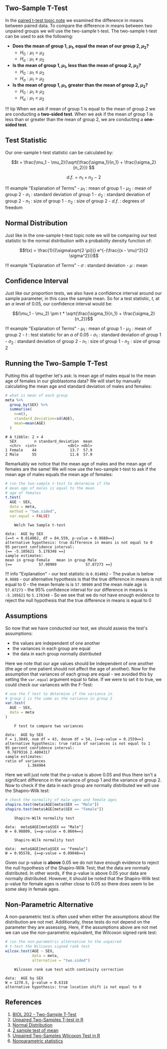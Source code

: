 ## Two-Sample T-Test

In the [paired t-test topic note](paired-t-test.md) we examined the difference in means between paired data. To compare the difference in means between
two unpaired groups we will use the two-sample t-test. The two-sample t-test can be used to ask the following:

- **Does the mean of group 1, $\mu_1$, equal the mean of our group 2, $\mu_2$?**
    - $H_0: \mu_1 = \mu_2$
    - $H_a: \mu_1 \neq \mu_2$
- **Is the mean of group 1, $\mu_1$, less than the mean of group 2, $\mu_2$?**
    - $H_0: \mu_1 \le \mu_2$
    - $H_a: \mu_1 > \mu_2$
- **Is the mean of group 1, $\mu_1$, greater than the mean of group 2, $\mu_2$?**
    - $H_0: \mu_1 \ge \mu_2$
    - $H_a: \mu_1 < \mu_2$

!!! tip
    When we ask if mean of group 1 is equal to the mean of group 2 we are conducting a **two-sided test**. When we ask if the mean of group 1 is less than or greater than the mean of group 2, we are conducting a **one-sided test**.

## Test Statistic

Our one-sample t-test statistic can be calculated by:

$$t = \frac{\mu_1 - \mu_2}{\sqrt{\frac{\sigma_1}{n_1} + \frac{\sigma_2}{n_2}}} $$

$$d.f. = n_1 + n_2 - 2$$

!!! example "Explanation of Terms"
    - $\mu_1$ : mean of group 1
    - $\mu_2$ : mean of group 2
    - $\sigma_1$ : standard deviation of group 1
    - $\sigma_2$ : standard deviation of group 2
    - $n_1$ : size of group 1
    - $n_2$ : size of group 2
    - $d.f.$ : degrees of freedom

## Normal Distribution

Just like in the one-sample t-test topic note we will be comparing our test statistic to the normal distribution with a probability density function of:

$$f(x) = \frac{1}{(\sigma\sqrt{2 \pi})} e^{-(\frac{(x - \mu)^2}{2 \sigma^2})}$$

!!! example "Explanation of Terms"
    - $\sigma$ : standard deviation
    - $\mu$ : mean

## Confidence Interval

Just like our proportion tests, we also have a confidence interval around our sample parameter, in this case the sample mean. So for a test statistic, $t$, at an $\alpha$ level of 0.05, our confidence interval would be:

$$(\mu_1 - \mu_2) \pm t * \sqrt{\frac{\sigma_1}{n_1} + \frac{\sigma_2}{n_2}}$$

!!! example "Explanation of Terms"
    - $\mu_1$ : mean of group 1
    - $\mu_2$ : mean of group 2
    - $t$ : test statistic for an $\alpha$ of 0.05
    - $\sigma_1$ : standard deviation of group 1
    - $\sigma_2$ : standard deviation of group 2
    - $n_1$ : size of group 1
    - $n_2$ : size of group 2

## Running the Two-Sample T-Test

Putting this all together let's ask: Is mean age of males equal to the mean age of females in our glioblastoma data? We will start by manually calculating the mean age and standard deviation of males and females:

```R
# what is mean of each group
meta %>%
  group_by(SEX) %>%
  summarise(
    n=n(),
    standard_deviation=sd(AGE),
    mean=mean(AGE)
  )
```

```
# A tibble: 2 × 4
  SEX        n standard_deviation  mean
  <chr>  <int>              <dbl> <dbl>
1 Female    44               13.7  57.9
2 Male      55               11.6  57.9
```

Remarkably we notice that the mean age of males and the mean age of females are the same! We will now use the two-sample t-test to ask if the mean age of males equals the mean age of females:

```R
# run the two-sample t-test to determine if the
# mean age of males is equal to the mean
# age of females
t.test(
  AGE ~ SEX, 
  data = meta, 
  method = "two.sided",
  var.equal = FALSE)
```

```
	Welch Two Sample t-test

data:  AGE by SEX
{==t = 0.014062, df = 84.559, p-value = 0.9888==}
alternative hypothesis: true difference in means is not equal to 0
95 percent confidence interval:
{== -5.105621  5.178348 ==}
sample estimates:
mean in group Female   mean in group Male 
{==            57.90909             57.87273 ==}
```

!!! info "Explanation"
    - our test statistic is `0.014062`
    - The pvalue is below `0.9888`
    - our alternative hypothesis is that the true difference in means is not equal to 0
    - the mean female is is `57.90909` and the mean male age is `57.87273`
    - the 95% confidence interval for our difference in means is `-5.105621` to `5.178348`
    - So we see that we do not have enough evidence to reject the null hypothesis that the true difference in means is equal to 0
    
## Assumptions

So now that we have conducted our test, we should assess the test's assumptions:

- the values are independent of one another
- the variances in each group are equal
- the data in each group normally distributed

Here we note that our age values should be independent of one another (the age of one patient should not affect the age of another). Now for the assumption that variances of each group are equal - we avoided this by setting the `var.equal` argument equal to false. If we were to set it to true, we could check our variances with the F-Test:

```R
# use the f test to determine if the variance in 
# group 1 is the same as the variance in group 2
var.test(
  AGE ~ SEX, 
  data = meta
)
```

```
	F test to compare two variances

data:  AGE by SEX
F = 1.3849, num df = 43, denom df = 54, {==p-value = 0.2559==}
alternative hypothesis: true ratio of variances is not equal to 1
95 percent confidence interval:
 0.7879316 2.4804317
sample estimates:
ratio of variances 
          1.384904 
```

Here we will just note that the p-value is above 0.05 and thus there isn't a significant difference in the variance of group 1 and the variance of group 2. Now to check if the data in each group are normally distributed we will use the Shapiro-Wilk test:

```R
# check the normality of male ages and female ages
shapiro.test(meta$AGE[meta$SEX == "Male"])
shapiro.test(meta$AGE[meta$SEX == "Female"])

```

```
	Shapiro-Wilk normality test

data:  meta$AGE[meta$SEX == "Male"]
W = 0.98809, {==p-value = 0.8604==}

	Shapiro-Wilk normality test

data:  meta$AGE[meta$SEX == "Female"]
W = 0.95578, {==p-value = 0.09048==}
```

Given our p-value is **above** 0.05 we do not have enough evidence to reject the null hypothesis of the Shapiro-Wilk Test; that the data are normally distributed. In other words, if the p-value is above 0.05 your data are normally distributed. However, it should be noted that the Shapiro-Wilk test p-value for female ages is rather close to 0.05 so there does seem to be some skey in female ages. 

## Non-Parametric Alternative

A non-parametric test is often used when either the assumptions about the distribution are not met. Additionally, these tests do not depend on the parameter they are assessing. Here, if the assumptions above are not met we can use the non-parametric equivalent, the Wilcoxon signed rank test:

```R
# run the non-parametric alternative to the unpaired
# t-test the Wilcoxon signed rank test
wilcox.test(AGE ~ SEX, 
            data = meta, 
            alternative = "two.sided")
```

```
	Wilcoxon rank sum test with continuity correction

data:  AGE by SEX
W = 1278.5, p-value = 0.6318
alternative hypothesis: true location shift is not equal to 0
```

## References

1. [BIOL 202 - Two-Sample T-Test](https://ubco-biology.github.io/BIOL202/twosamp_ttest.html)
2. [Unpaired Two-Samples T-test in R](http://www.sthda.com/english/wiki/unpaired-two-samples-t-test-in-r)
3. [Normal Distribution](https://en.wikipedia.org/wiki/Normal_distribution)
4. [2 sample test of mean](https://statmagic.info/Content/Help-Content/two-sample-mean.html)
5. [Unpaired Two-Samples Wilcoxon Test in R](http://www.sthda.com/english/wiki/unpaired-two-samples-wilcoxon-test-in-r)
6. [Nonparametric statistics](https://en.wikipedia.org/wiki/Nonparametric_statistics)

